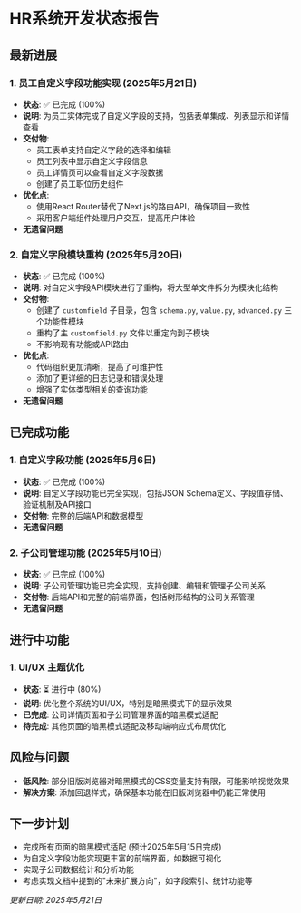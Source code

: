 # HR系统开发状态报告

## 最新进展

### 1. 员工自定义字段功能实现 (2025年5月21日)
- **状态**: ✅ 已完成 (100%)
- **说明**: 为员工实体完成了自定义字段的支持，包括表单集成、列表显示和详情查看
- **交付物**: 
  - 员工表单支持自定义字段的选择和编辑
  - 员工列表中显示自定义字段信息
  - 员工详情页可以查看自定义字段数据
  - 创建了员工职位历史组件
- **优化点**:
  - 使用React Router替代了Next.js的路由API，确保项目一致性
  - 采用客户端组件处理用户交互，提高用户体验
- **无遗留问题**

### 2. 自定义字段模块重构 (2025年5月20日)
- **状态**: ✅ 已完成 (100%)
- **说明**: 对自定义字段API模块进行了重构，将大型单文件拆分为模块化结构
- **交付物**: 
  - 创建了 `customfield` 子目录，包含 `schema.py`, `value.py`, `advanced.py` 三个功能性模块
  - 重构了主 `customfield.py` 文件以重定向到子模块
  - 不影响现有功能或API路由
- **优化点**: 
  - 代码组织更加清晰，提高了可维护性
  - 添加了更详细的日志记录和错误处理
  - 增强了实体类型相关的查询功能
- **无遗留问题**

## 已完成功能

### 1. 自定义字段功能 (2025年5月6日)
- **状态**: ✅ 已完成 (100%)
- **说明**: 自定义字段功能已完全实现，包括JSON Schema定义、字段值存储、验证机制及API接口
- **交付物**: 完整的后端API和数据模型
- **无遗留问题**

### 2. 子公司管理功能 (2025年5月10日)
- **状态**: ✅ 已完成 (100%)
- **说明**: 子公司管理功能已完全实现，支持创建、编辑和管理子公司关系
- **交付物**: 后端API和完整的前端界面，包括树形结构的公司关系管理
- **无遗留问题**

## 进行中功能

### 1. UI/UX 主题优化
- **状态**: ⏳ 进行中 (80%)
- **说明**: 优化整个系统的UI/UX，特别是暗黑模式下的显示效果
- **已完成**: 公司详情页面和子公司管理界面的暗黑模式适配
- **待完成**: 其他页面的暗黑模式适配及移动端响应式布局优化

## 风险与问题

- **低风险**: 部分旧版浏览器对暗黑模式的CSS变量支持有限，可能影响视觉效果
- **解决方案**: 添加回退样式，确保基本功能在旧版浏览器中仍能正常使用

## 下一步计划
- 完成所有页面的暗黑模式适配 (预计2025年5月15日完成)
- 为自定义字段功能实现更丰富的前端界面，如数据可视化
- 实现子公司数据统计和分析功能
- 考虑实现文档中提到的"未来扩展方向"，如字段索引、统计功能等

_更新日期: 2025年5月21日_